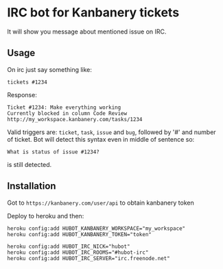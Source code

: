 # IRC bot for Kanbanery tickets

It will show you message about mentioned issue on IRC.

## Usage

On irc just say something like:

```
tickets #1234
```

Response:

```
Ticket #1234: Make everything working
Currently blocked in column Code Review
http://my_workspace.kanbanery.com/tasks/1234
```

Valid triggers are: `ticket`, `task`, `issue` and `bug`, followed by '#' and number of ticket. Bot will detect this syntax even in middle of sentence so:

```
What is status of issue #1234?
```

is still detected.

## Installation

Got to `https://kanbanery.com/user/api` to obtain kanbanery token

Deploy to heroku and then:

```
heroku config:add HUBOT_KANBANERY_WORKSPACE="my_workspace"
heroku config:add HUBOT_KANBANERY_TOKEN="token"
```

```
heroku config:add HUBOT_IRC_NICK="hubot"
heroku config:add HUBOT_IRC_ROOMS="#hubot-irc"
heroku config:add HUBOT_IRC_SERVER="irc.freenode.net"
```
